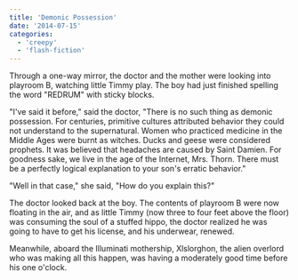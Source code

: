 ```yaml
---
title: 'Demonic Possession'
date: '2014-07-15'
categories:
  - 'creepy'
  - 'flash-fiction'
---
```


Through a one-way mirror, the doctor and the mother were looking into playroom
B, watching little Timmy play. The boy had just finished spelling the word
"REDRUM" with sticky blocks.

<!-- truncate -->


"I've said it before," said the doctor, "There is no such thing as demonic
possession. For centuries, primitive cultures attributed behavior they could not
understand to the supernatural. Women who practiced medicine in the Middle Ages
were burnt as witches. Ducks and geese were considered prophets. It was believed
that headaches are caused by Saint Damien. For goodness sake, we live in the age
of the Internet, Mrs. Thorn. There must be a perfectly logical explanation to
your son's erratic behavior."

"Well in that case," she said, "How do you explain this?"

The doctor looked back at the boy. The contents of playroom B were now floating
in the air, and as little Timmy (now three to four feet above the floor) was
consuming the soul of a stuffed hippo, the doctor realized he was going to have
to get his license, and his underwear, renewed.

Meanwhile, aboard the Illuminati mothership, Xlslorghon, the alien overlord who
was making all this happen, was having a moderately good time before his one
o'clock.
